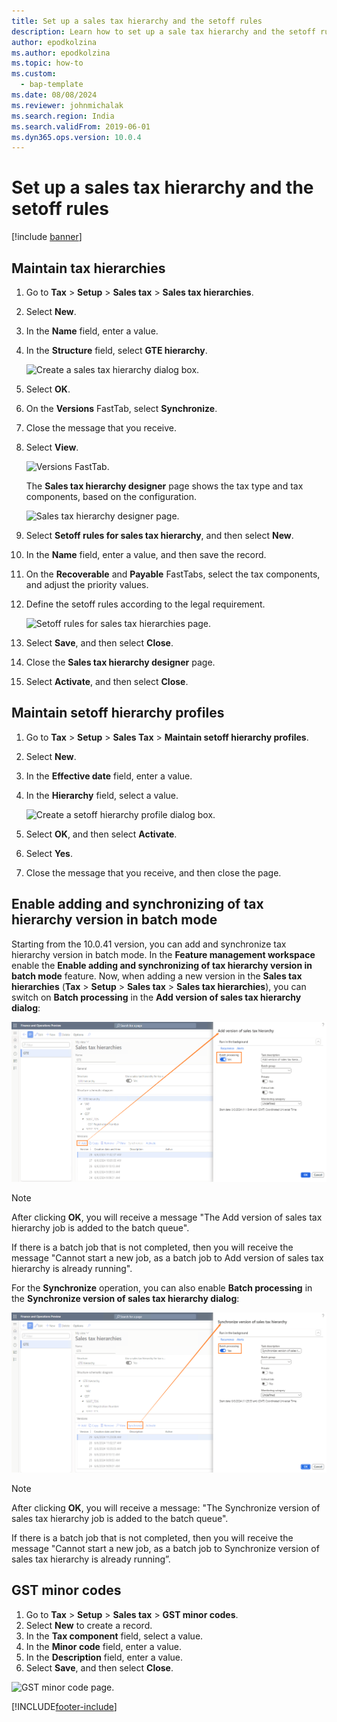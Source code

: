 ```yaml
---
title: Set up a sales tax hierarchy and the setoff rules
description: Learn how to set up a sale tax hierarchy and the setoff rules, including a step-by-step process for maintaining setoff hierarchy profiles.
author: epodkolzina
ms.author: epodkolzina
ms.topic: how-to
ms.custom: 
  - bap-template
ms.date: 08/08/2024
ms.reviewer: johnmichalak
ms.search.region: India
ms.search.validFrom: 2019-06-01
ms.dyn365.ops.version: 10.0.4
---
```


# Set up a sales tax hierarchy and the setoff rules

[!include [banner](../../includes/banner.md)]

## Maintain tax hierarchies

1. Go to **Tax** \> **Setup** \> **Sales tax** \> **Sales tax hierarchies**.
2. Select **New**.
3. In the **Name** field, enter a value.
4. In the **Structure** field, select **GTE hierarchy**.

    ![Create a sales tax hierarchy dialog box.](../media/Annotation-2019-05-15-145825.png)

5. Select **OK**.
6. On the **Versions** FastTab, select **Synchronize**.
7. Close the message that you receive.
8. Select **View**.

    ![Versions FastTab.](../media/Annotation-2019-05-15-150106.png)

    The **Sales tax hierarchy designer** page shows the tax type and tax components, based on the configuration.

    ![Sales tax hierarchy designer page.](../media/Annotation-2019-05-15-150259.png)

9. Select **Setoff rules for sales tax hierarchy**, and then select **New**.
10. In the **Name** field, enter a value, and then save the record.
11. On the **Recoverable** and **Payable** FastTabs, select the tax components, and adjust the priority values.
12. Define the setoff rules according to the legal requirement.

    ![Setoff rules for sales tax hierarchies page.](../media/Annotation-2019-05-15-150432.png)

13. Select **Save**, and then select **Close**.
14. Close the **Sales tax hierarchy designer** page.
15. Select **Activate**, and then select **Close**.

## Maintain setoff hierarchy profiles

1. Go to **Tax** \> **Setup** \> **Sales Tax** \> **Maintain setoff hierarchy profiles**.
2. Select **New**.
3. In the **Effective date** field, enter a value.
4. In the **Hierarchy** field, select a value.

    ![Create a setoff hierarchy profile dialog box.](../media/Annotation-2019-05-15-150613.png)

5. Select **OK**, and then select **Activate**.
6. Select **Yes**.
7. Close the message that you receive, and then close the page.

## Enable adding and synchronizing of tax hierarchy version in batch mode

Starting from the 10.0.41 version, you can add and synchronize tax hierarchy version in batch mode. 
In the **Feature management workspace** enable the **Enable adding and synchronizing of tax hierarchy version in batch mode** feature. Now, when adding a new version in the **Sales tax hierarchies** (**Tax** > **Setup** > **Sales tax** > **Sales tax hierarchies**), you can switch on **Batch processing** in the **Add version of sales tax hierarchy dialog**:

![Adding tax hierarchy version in batch mode.](../media/TaxHierarchyVersionAddBatch.png)

> [!NOTE]
> After clicking **OK**, you will receive a message "The Add version of sales tax hierarchy job is added to the batch queue".
> 
> If there is a batch job that is not completed, then you will receive the message "Cannot start a new job, as a batch job to Add version of sales tax hierarchy is already running".
 
For the **Synchronize** operation, you can also enable **Batch processing** in the **Synchronize version of sales tax hierarchy dialog**:

![Sync tax hierarchy in batch mode.](../media/TaxHierarchyVersionSyncBatch.png)

> [!NOTE]
> After clicking **OK**, you will receive a message: "The Synchronize version of sales tax hierarchy job is added to the batch queue".
> 
> If there is a batch job that is not completed, then you will receive the message "Cannot start a new job, as a batch job to Synchronize version of sales tax hierarchy is already running”.

## GST minor codes

1. Go to **Tax** \> **Setup** \> **Sales tax** \> **GST minor codes**.
2. Select **New** to create a record.
3. In the **Tax component** field, select a value.
4. In the **Minor code** field, enter a value.
5. In the **Description** field, enter a value.
6. Select **Save**, and then select **Close**.

![GST minor code page.](../media/Annotation-2019-05-15-151254.png)


[!INCLUDE[footer-include](../../../includes/footer-banner.md)]
